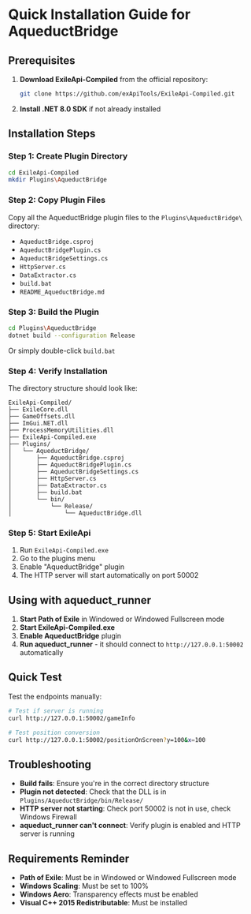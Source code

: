 # Quick Installation Guide for AqueductBridge

## Prerequisites

1. **Download ExileApi-Compiled** from the official repository:
   ```bash
   git clone https://github.com/exApiTools/ExileApi-Compiled.git
   ```

2. **Install .NET 8.0 SDK** if not already installed

## Installation Steps

### Step 1: Create Plugin Directory
```bash
cd ExileApi-Compiled
mkdir Plugins\AqueductBridge
```

### Step 2: Copy Plugin Files
Copy all the AqueductBridge plugin files to the `Plugins\AqueductBridge\` directory:
- `AqueductBridge.csproj`
- `AqueductBridgePlugin.cs`
- `AqueductBridgeSettings.cs`
- `HttpServer.cs`
- `DataExtractor.cs`
- `build.bat`
- `README_AqueductBridge.md`

### Step 3: Build the Plugin
```bash
cd Plugins\AqueductBridge
dotnet build --configuration Release
```

Or simply double-click `build.bat`

### Step 4: Verify Installation
The directory structure should look like:
```
ExileApi-Compiled/
├── ExileCore.dll
├── GameOffsets.dll
├── ImGui.NET.dll
├── ProcessMemoryUtilities.dll
├── ExileApi-Compiled.exe
├── Plugins/
│   └── AqueductBridge/
│       ├── AqueductBridge.csproj
│       ├── AqueductBridgePlugin.cs
│       ├── AqueductBridgeSettings.cs
│       ├── HttpServer.cs
│       ├── DataExtractor.cs
│       ├── build.bat
│       └── bin/
│           └── Release/
│               └── AqueductBridge.dll
```

### Step 5: Start ExileApi
1. Run `ExileApi-Compiled.exe`
2. Go to the plugins menu
3. Enable "AqueductBridge" plugin
4. The HTTP server will start automatically on port 50002

## Using with aqueduct_runner

1. **Start Path of Exile** in Windowed or Windowed Fullscreen mode
2. **Start ExileApi-Compiled.exe** 
3. **Enable AqueductBridge** plugin
4. **Run aqueduct_runner** - it should connect to `http://127.0.0.1:50002` automatically

## Quick Test

Test the endpoints manually:
```bash
# Test if server is running
curl http://127.0.0.1:50002/gameInfo

# Test position conversion
curl http://127.0.0.1:50002/positionOnScreen?y=100&x=100
```

## Troubleshooting

- **Build fails**: Ensure you're in the correct directory structure
- **Plugin not detected**: Check that the DLL is in `Plugins/AqueductBridge/bin/Release/`
- **HTTP server not starting**: Check port 50002 is not in use, check Windows Firewall
- **aqueduct_runner can't connect**: Verify plugin is enabled and HTTP server is running

## Requirements Reminder

- **Path of Exile**: Must be in Windowed or Windowed Fullscreen mode
- **Windows Scaling**: Must be set to 100%
- **Windows Aero**: Transparency effects must be enabled
- **Visual C++ 2015 Redistributable**: Must be installed 